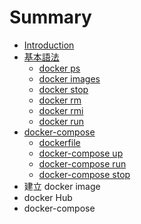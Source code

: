 # Summary

* [Introduction](README.md)
* [基本語法](command/README.md)
   * [docker ps](command/docker-ps.md)
   * [docker images](command/docker_images.md)
   * [docker stop](command/docker_stop.md)
   * [docker rm](command/docker_rm.md)
   * [docker rmi](command/docker_rmi.md)
   * [docker run](command/docker_run.md)
* [docker-compose](docker_compose/README.md)
   * [dockerfile](docker_compose/dockerfile.md)
   * [docker-compose up](docker_compose/up.md)
   * [docker-compose run](docker_compose/run.md)  
   * [docker-compose stop](docker_compose/stop.md)
* 建立 docker image
* docker Hub
* docker-compose

